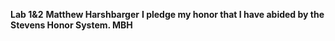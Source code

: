 **Lab 1&2**
**Matthew Harshbarger**
**I pledge my honor that I have abided by the Stevens Honor System. MBH**
